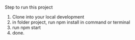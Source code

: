 Step to run this project

1. Clone into your local development
2. in folder project, run npm install in command or terminal
3. run npm start
4. done.
